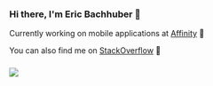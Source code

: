 ### Hi there, I'm Eric Bachhuber 👋

Currently working on mobile applications at [Affinity](https://www.affinityit.com/) 🔧

You can also find me on [StackOverflow](https://stackoverflow.com/users/5564847/eric-bachhuber) 💬

### 
![](https://github-readme-stats.vercel.app/api?username=bachhuberdesign&count_private=true&theme=tokyonight)
